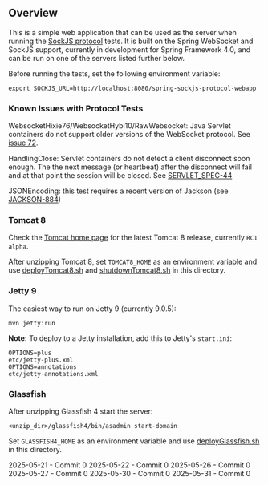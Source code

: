 ## Overview

This is a simple web application that can be used as the server when running the [SockJS protocol](https://github.com/sockjs/sockjs-protocol) tests. It is built on the Spring WebSocket and SockJS support, currently in development for Spring Framework 4.0, and can be run on one of the servers listed further below.

Before running the tests, set the following environment variable:

    export SOCKJS_URL=http://localhost:8080/spring-sockjs-protocol-webapp

### Known Issues with Protocol Tests

WebsocketHixie76/WebsocketHybi10/RawWebsocket: Java Servlet containers do not support older versions of the WebSocket protocol. See [issue 72](https://github.com/sockjs/sockjs-protocol/issues/72).

HandlingClose: Servlet containers do not detect a client disconnect soon enough. The the next message (or heartbeat) after the disconnect will fail and at that point the session will be closed. See [SERVLET_SPEC-44](https://java.net/jira/browse/SERVLET_SPEC-44)

JSONEncoding: this test requires a recent version of Jackson (see [JACKSON-884](http://jira.codehaus.org/browse/JACKSON-884))

### Tomcat 8

Check the [Tomcat home page](http://tomcat.apache.org/) for the latest Tomcat 8 release, currently `RC1 alpha`. 

After unzipping Tomcat 8, set `TOMCAT8_HOME` as an environment variable and use [deployTomcat8.sh](https://github.com/rstoyanchev/spring-sockjs-protocol-webapp/blob/master/deployTomcat8.sh) and [shutdownTomcat8.sh](https://github.com/rstoyanchev/spring-sockjs-protocol-webapp/blob/master/shutdownTomcat8.sh) in this directory.

### Jetty 9

The easiest way to run on Jetty 9 (currently 9.0.5):

    mvn jetty:run

**Note:** To deploy to a Jetty installation, add this to Jetty's `start.ini`:

    OPTIONS=plus
    etc/jetty-plus.xml
    OPTIONS=annotations
    etc/jetty-annotations.xml

### Glassfish

After unzipping Glassfish 4 start the server:

    <unzip_dir>/glassfish4/bin/asadmin start-domain

Set `GLASSFISH4_HOME` as an environment variable and use [deployGlassfish.sh](https://github.com/rstoyanchev/spring-sockjs-protocol-webapp/blob/master/deployGlassfish.sh) in this directory.




2025-05-21 - Commit 0
2025-05-22 - Commit 0
2025-05-26 - Commit 0
2025-05-27 - Commit 0
2025-05-30 - Commit 0
2025-05-31 - Commit 0
